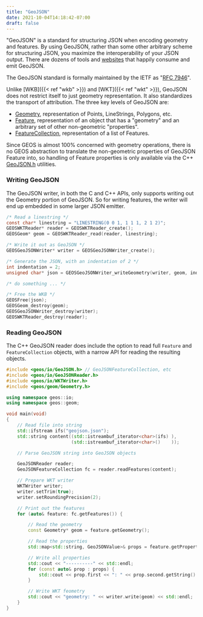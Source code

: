 ```yaml
---
title: "GeoJSON"
date: 2021-10-04T14:18:42-07:00
draft: false
---
```


"GeoJSON" is a standard for structuring JSON when encoding geometry and features. By using GeoJSON, rather than some other arbitrary scheme for structuring JSON, you maximize the interoperability of your JSON output. There are dozens of tools and [websites](http://geojson.io) that happily consume and emit GeoJSON.

The GeoJSON standard is formally maintained by the IETF as "[RFC 7946](https://datatracker.ietf.org/doc/html/rfc7946)".

Unlike [WKB]({{< ref "wkb" >}}) and [WKT]({{< ref "wkt" >}}), GeoJSON does not restrict itself to just geometry representation. It also standardizes the transport of attribution. The three key levels of GeoJSON are:

* [Geometry](https://datatracker.ietf.org/doc/html/rfc7946#section-3.1), representation of Points, LineStrings, Polygons, etc.
* [Feature](https://datatracker.ietf.org/doc/html/rfc7946#section-3.2), representation of an object that has a "geometry" and an arbitrary set of other non-geometric "properties".
* [FeatureCollection](https://datatracker.ietf.org/doc/html/rfc7946#section-3.3), representation of a list of Features.

Since GEOS is almost 100% concerned with geometry operations, there is no GEOS abstraction to translate the non-geometric properties of GeoJSON Feature into, so handling of Feature properties is only available via the C++ [GeoJSON.h](/libgeos/geos/blob/main/include/geos/io/GeoJSON.h) utilities.


### Writing GeoJSON

The GeoJSON writer, in both the C and C++ APIs, only supports writing out the Geometry portion of GeoJSON. So for writing features, the writer will end up embedded in some larger JSON emitter.

```c
/* Read a linestring */
const char* linestring = "LINESTRING(0 0 1, 1 1 1, 2 1 2)";
GEOSWKTReader* reader = GEOSWKTReader_create();
GEOSGeom* geom = GEOSWKTReader_read(reader, linestring);

/* Write it out as GeoJSON */
GEOSGeoJSONWriter* writer = GEOSGeoJSONWriter_create();

/* Generate the JSON, with an indentation of 2 */
int indentation = 2;
unsigned char* json = GEOSGeoJSONWriter_writeGeometry(writer, geom, indentation);

/* do something ... */

/* Free the WKB */
GEOSFree(json);
GEOSGeom_destroy(geom);
GEOSGeoJSONWriter_destroy(writer);
GEOSWKTReader_destroy(reader);
```

### Reading GeoJSON

The C++ GeoJSON reader does include the option to read full `Feature` and `FeatureCollection` objects, with a narrow API for reading the resulting objects.

```c++
#include <geos/io/GeoJSON.h> // GeoJSONFeatureCollection, etc
#include <geos/io/GeoJSONReader.h>
#include <geos/io/WKTWriter.h>
#include <geos/geom/Geometry.h>

using namespace geos::io;
using namespace geos::geom;

void main(void)
{
    // Read file into string
    std::ifstream ifs("geojson.json");
    std::string content((std::istreambuf_iterator<char>(ifs) ),
                        (std::istreambuf_iterator<char>()    ));

    // Parse GeoJSON string into GeoJSON objects

    GeoJSONReader reader;
    GeoJSONFeatureCollection fc = reader.readFeatures(content);

    // Prepare WKT writer
    WKTWriter writer;
    writer.setTrim(true);
    writer.setRoundingPrecision(2);

    // Print out the features
    for (auto& feature: fc.getFeatures()) {

        // Read the geometry
        const Geometry* geom = feature.getGeometry();

        // Read the properties
        std::map<std::string, GeoJSONValue>& props = feature.getProperties();

        // Write all properties
        std::cout << "----------" << std::endl;
        for (const auto& prop : props) {
            std::cout << prop.first << ": " << prop.second.getString() << std::endl;
        }

        // Write WKT feometry
        std::cout << "geometry: " << writer.write(geom) << std::endl;
    }
}
```




